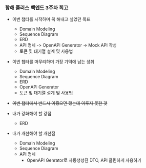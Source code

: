 ### 항해 플러스 백엔드 3주차 회고

* 이번 챕터를 시작하며 꼭 해내고 싶었던 목표
  * Domain Modeling
  * Sequence Diagram
  * ERD
  * API 명세 -> OpenAPI Generator -> Mock API 작성
  * 토큰 및 대기열 설계 및 사용법
    
* 이번 챕터를 마무리하며 가장 기억에 남는 성취
  * Domain Modeling
  * Sequence Diagram
  * ERD
  * OpenAPI Generator
  * 토큰 및 대기열 설계 및 사용법
 
* ~~이번 챕터에서 반드시 이뤘으면 했는데 이루지 못한 것~~
    
* 내가 강화해야 할 강점
  * ERD
    
* 내가 개선해야 할 개선점
  * Domain Modeling
  * Sequence Diagram
  * API 명세
    * OpenAPI Genrator로 자동생성된 DTO, API 클린하게 사용하기
